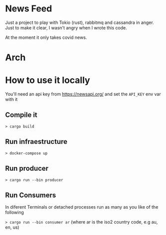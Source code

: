 # News Feed

Just a project to play with Tokio (rust), rabbitmq and cassandra in anger. Just 
to make it clear, I wasn't angry when I wrote this code.

At the moment it only takes covid news. 

# Arch



# How to use it locally

You'll need an api key from https://newsapi.org/ and set the `API_KEY` env var with it

## Compile it

`> cargo build`

## Run infraestructure

`> docker-compose up`

## Run producer

`> cargo run --bin producer`

## Run Consumers

In diferent Terminals or detached processes run as many as you like of the following

`> cargo run --bin consumer ar` (where ar is the iso2 country code, e.g au, en, us)
